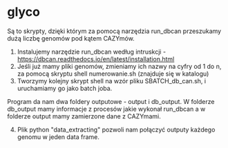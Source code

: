 # glyco

Są to skrypty, dzięki którym za pomocą narzędzia run_dbcan przeszukamy dużą liczbę genomów pod kątem CAZYmów. 

1. Instalujemy narzędzie run_dbcan według intruskcji - https://dbcan.readthedocs.io/en/latest/installation.html
2. Jeśli już mamy pliki genomów, zmieniamy ich nazwy na cyfry od 1 do n, za pomocą skryptu shell numerowanie.sh (znajduje się w katalogu)
3. Tworzymy kolejny skrypt shell na wzór pliku SBATCH_db_can.sh, i uruchamiamy go jako batch joba.

Program da nam dwa foldery outputowe - output i db_output. W folderze db_output mamy informacje z procesów jakie wykonał run_dbcan a w folderze output mamy zamierzone dane z CAZYmami.

4. Plik python "data_extracting" pozwoli nam połączyć outputy każdego genomu w jeden data frame.
